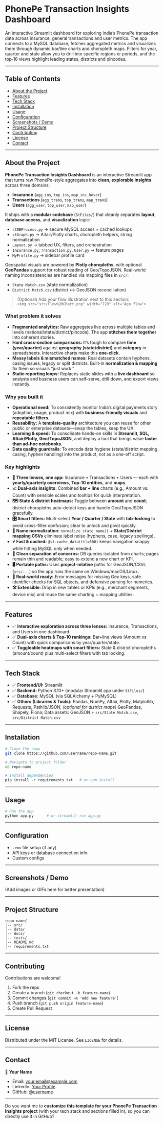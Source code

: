 # PhonePe Transaction Insights Dashboard

An interactive Streamlit dashboard for exploring India’s PhonePe transaction data across insurance, general transactions and user metrics. The app connects to a MySQL database, fetches aggregated metrics and visualizes them through dynamic bar/line charts and choropleth maps. Filters for year, quarter and state allow you to drill into specific regions or periods, and the top‑10 views highlight leading states, districts and pincodes.

---

## Table of Contents
- [About the Project](#about-the-project)
- [Features](#features)
- [Tech Stack](#tech-stack)
- [Installation](#installation)
- [Usage](#usage)
- [Configuration](#configuration)
- [Screenshots / Demo](#screenshots--demo)
- [Project Structure](#project-structure)
- [Contributing](#contributing)
- [License](#license)
- [Contact](#contact)

---

## About the Project

**PhonePe Transaction Insights Dashboard** is an interactive Streamlit app that turns raw PhonePe-style aggregates into **clean, explorable insights** across three domains:
- **Insurance** (`agg_ins`, `top_ins`, `map_ins_hover`)
- **Transactions** (`agg_trans`, `top_trans`, `map_trans`)
- **Users** (`agg_user`, `top_user`, `map_user`)

It ships with a **modular codebase** (`StFiles/`) that cleanly separates **layout**, **database access**, and **visualization** logic:
- `stDBProcess.py` → secure MySQL access + cached lookups
- `stGraph.py` → Altair/Plotly charts, choropleth helpers, string normalization
- `Layout.py` → tabbed UX, filters, and orchestration
- `Insurance.py`, `Transaction.py`, `User.py` → feature pages
- `MyProfile.py` → sidebar profile card

Geospatial visuals are powered by **Plotly choropleths**, with optional **GeoPandas** support for robust reading of Geo/TopoJSON. Real-world naming inconsistencies are handled via mapping files in `src/`:
- `State Match.csv` (state normalization)
- `District Match.csv` (district ↔ GeoJSON reconciliation)

> (Optional) Add your flow illustration next to this section:  
> `<img src="src/Flow%20Chart.png" width="720" alt="App flow">`


### What problem it solves

- **Fragmented analytics:** Raw aggregates live across multiple tables and levels (national/state/district/pincode). The app **stitches them together** into coherent stories.
- **Hard cross-section comparisons:** It’s tough to compare **time (year/quarter)** against **geography (state/district)** and **category** in spreadsheets. Interactive charts make this **one-click**.
- **Messy labels & mismatched names:** Real datasets contain hyphens, casing issues, legacy or split districts. Built-in **normalization & mapping** fix them so visuals “just work.”
- **Static reporting loops:** Replaces static slides with a **live dashboard** so analysts and business users can self-serve, drill down, and export views instantly.


### Why you built it

- **Operational need:** To consistently monitor India’s digital payments story (adoption, usage, product mix) with **business-friendly visuals** and **repeatable filters**.
- **Reusability:** A **template-quality** architecture you can reuse for other public or enterprise datasets—swap the tables, keep the UX.
- **Learning & speed:** To consolidate hands-on skills in **Streamlit, SQL, Altair/Plotly, Geo/TopoJSON**, and deploy a tool that brings value **faster than ad-hoc notebooks**.
- **Data quality guardrails:** To encode data hygiene (state/district mapping, casing, hyphen handling) into the product, not as a one-off script.


### Key highlights

- **🧭 Three lenses, one app:** Insurance • Transactions • Users — each with **yearly/quarterly overviews**, **Top-10 entities**, and **maps**.
- **📈 Dual-axis insights:** Combined **bar + line** charts (e.g., Amount vs. Count) with sensible scales and tooltips for quick interpretation.
- **🗺️ State & district heatmaps:** Toggle between **amount** and **count**; district choropleths auto-detect keys and handle Geo/TopoJSON gracefully.
- **🎛️ Smart filters:** Multi-select **Year / Quarter / State** with **tab-locking** to avoid cross-filter confusion; clear to unlock and pivot quickly.
- **🧹 Name normalization:** `normalize_state_name()` + **State/District mapping CSVs** eliminate label noise (hyphens, case, legacy spellings).
- **⚡ Fast & cached:** `@st.cache_data(ttl=600)` keeps navigation snappy while hitting MySQL only when needed.
- **🧩 Clean separation of concerns:** DB queries isolated from charts; pages remain thin and readable; easy to extend a new chart or KPI.
- **🖥️ Portable paths:** Uses **project-relative** paths for GeoJSON/CSVs (`src/...`) so the app runs the same on Windows/macOS/Linux.
- **🧪 Real-world ready:** Error messages for missing Geo keys, safe identifier checks for SQL objects, and defensive parsing for numerics.
- **🛠️ Extensible:** Drop in new tables or KPIs (e.g., merchant segments, device mix) and reuse the same charting + mapping utilities.


---

## Features

- ✅ **Interactive exploration across three lenses:** Insurance, Transactions, and Users in one dashboard.
- ✅ **Dual-axis charts & Top-10 rankings:** Bar+line views (Amount vs Count) with quick comparisons by year/quarter/state.
- ✅ **Toggleable heatmaps with smart filters:** State & district choropleths (amount/count) plus multi-select filters with tab locking.


---

## Tech Stack

- ✅ **Frontend/UI:** Streamlit  
- ✅ **Backend:** Python 3.10+ (modular Streamlit app under `StFiles/`)  
- ✅ **Database:** MySQL (via SQLAlchemy + PyMySQL)  
- ✅ **Others (Libraries & Tools):** Pandas, NumPy, Altair, Plotly, Matplotlib, Requests, Pathlib/JSON; *(optional for district maps)* GeoPandas, Shapely, Fiona; Data assets: GeoJSON + `src/State Match.csv`, `src/District Match.csv`


---

## Installation
```bash
# Clone the repo
git clone https://github.com/username/repo-name.git

# Navigate to project folder
cd repo-name

# Install dependencies
pip install -r requirements.txt   # or npm install
````

---

## Usage

```bash
# Run the app
python app.py      # or streamlit run app.py
```

---

## Configuration

* `.env` file setup (if any)
* API keys or database connection info
* Custom configs

---

## Screenshots / Demo

(Add images or GIFs here for better presentation)

---

## Project Structure

```
repo-name/
│-- src/
│-- data/
│-- docs/
│-- tests/
│-- README.md
│-- requirements.txt
```

---

## Contributing

Contributions are welcome!

1. Fork the repo
2. Create a branch (`git checkout -b feature-name`)
3. Commit changes (`git commit -m 'Add new feature'`)
4. Push branch (`git push origin feature-name`)
5. Create Pull Request

---

## License

Distributed under the MIT License. See `LICENSE` for details.

---

## Contact

👤 **Your Name**

* Email: [your.email@example.com](mailto:your.email@example.com)
* LinkedIn: [Your Profile](https://linkedin.com/in/yourprofile)
* GitHub: [@username](https://github.com/username)

---

Do you want me to **customize this template for your PhonePe Transaction Insights project** (with your tech stack and sections filled in), so you can directly use it in GitHub?
```
